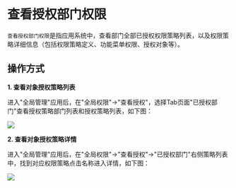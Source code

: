 查看授权部门权限
======

`查看授权部门权限`是指应用系统中，查看部门全部已授权权限策略列表，以及权限策略详细信息（包括权限策略定义、功能菜单权限、授权对象等）。

## 操作方式

**1. 查看对象授权策略列表**

进入"全局管理"应用后，在"全局权限"->"查看授权"，选择Tab页面"已授权部门"查看授权策略部门列表和授权策略列表，如下图：

![](https://bj-c1-prod-files.xcan.cloud/storage/pubapi/v1/file/view-deptlist.png?fid=207887511026925783&fpt=lSBBh4bOquirVneJ3lUJewrBhAw2ThmAgheBh1Cw)

**2. 查看对象授权策略详情**

进入"全局管理"应用后，在"全局权限"->"查看授权"->"已授权部门"右侧策略列表中，找到对应权限策略点击名称进入详情，如下图：

![](https://bj-c1-prod-files.xcan.cloud/storage/pubapi/v1/file/view-deptpolicy.png?fid=207887511026925785&fpt=x6NXcVvFhPijItNAEpmyi0uQ57mNBGb9MF9o44XA)